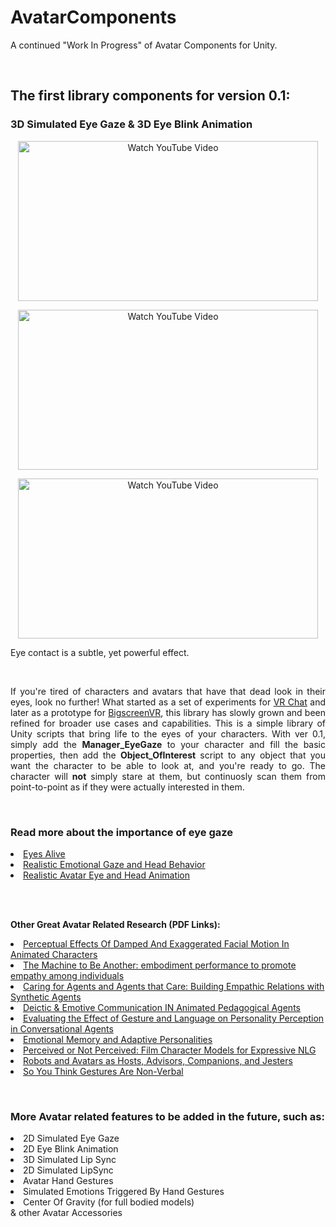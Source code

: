 <p align="center">
  <h1>AvatarComponents</h1>
  A continued "Work In Progress" of Avatar Components for Unity.
</p>
<br>

<p>
  <h2>The first library components for version 0.1:</h2>
</p>
<p>
  <h3>3D Simulated Eye Gaze & 3D Eye Blink Animation</h3>
</p>
<p align="center">
  <a href="https://youtu.be/pkFxNp78azQ"><img src="http://i3.ytimg.com/vi/pkFxNp78azQ/maxresdefault.jpg" title="Watch YouTube Video" width="480" height="256"></a>
</p>
<p align="center">
  <a href="https://youtu.be/nBdPiYsCH9w"><img src="http://i3.ytimg.com/vi/nBdPiYsCH9w/maxresdefault.jpg" title="Watch YouTube Video" width="480" height="256"></a>
</p>
<p align="center">
  <a href="https://youtu.be/8taVMHbVdeI"><img src="http://i3.ytimg.com/vi/8taVMHbVdeI/maxresdefault.jpg" title="Watch YouTube Video" width="480" height="256"></a>
</p>
<p align="justify"> 
  Eye contact is a subtle, yet powerful effect.
</p>
<br>
<p align="justify"> 
If you're tired of characters and avatars that have that dead look in their eyes, look no further! What started as a set of experiments for <a href="http://www.vrchat.net">VR Chat</a> and later as a prototype for <a href="http://www.bigscreenvr.com">BigscreenVR</a>, this library has slowly grown and been refined for broader use cases and capabilities. This is a simple library of Unity scripts that bring life to the eyes of your characters. With ver 0.1, simply add the <b>Manager_EyeGaze</b> to your character and fill the basic properties, then add the <b>Object_OfInterest</b> script to any object that you want the character to be able to look at, and you're ready to go. The character will <b>not</b> simply stare at them, but continuosly scan them from point-to-point as if they were actually interested in them.
</p>
<br>

### Read more about the importance of eye gaze
<p>
  <li><a href="https://www.cis.upenn.edu/~badler/papers/ EyesAlive.pdf">Eyes Alive</a></li>
  <li><a href="https://link.springer.com/chapter/10.1007%2F978-3-642-16958-8_26"> Realistic Emotional Gaze and Head Behavior</a></li>
  <li><a href="http://ilab.usc.edu/publications/doc/Itti_etal03spienn.pdf"> Realistic Avatar Eye and Head Animation</a></li>
</p>
<br>
<br>
<p align="justify"><b>Other Great Avatar Related Research (PDF Links):</b></p>
<p>
  <li><a href="http://graphics.cs.cmu.edu/projects/poafe/">Perceptual Effects Of Damped And Exaggerated Facial Motion In Animated Characters</a></li>
  <li><a href="http://www.themachinetobeanother.org/wp-content/uploads/2013/09/THE_MACHINE_TO_BE_ANOTHER_PAPER_2014.pdf">The Machine to Be Another: embodiment performance to promote empathy among individuals</a></li>
  <li><a href="http://gaips.inesc-id.pt/~apaiva/Ana_Paiva_Site_2/Home_files/67.Caring%20for%20Agents%20and%20Agents%20that%20Care-Building%20E.pdf">Caring for Agents and Agents that Care: Building Empathic Relations with Synthetic Agents</a></li>
  <li><a href="https://www.intellimedia.ncsu.edu/wp-content/uploads/ipa-cassell-book-chapter-2000.pdf">Deictic & Emotive Communication IN Animated Pedagogical Agents</a></li>
  <li><a href="https://users.soe.ucsc.edu/~maw/papers/neffetal-iva2010.pdf">Evaluating the Effect of Gesture and Language on Personality Perception in Conversational Agents</a></li>
  <li><a href="ftp://ftp.cc.gatech.edu/pub/ai/ram/er-08-10.pdf">Emotional Memory and Adaptive Personalities</a></li>
  <li><a href="https://users.soe.ucsc.edu/~maw/papers/icids-v12.pdf">Perceived or Not Perceived: Film Character Models for Expressive NLG</a></li>
  <li><a href="https://pdfs.semanticscholar.org/6030/6b6b4c7e821c7a31761eca8f86c47dbc424f.pdf">Robots and Avatars as Hosts, Advisors, Companions, and Jesters</a></li>
  <li><a href="http://www.communicationcache.com/uploads/1/0/8/8/10887248/so_you_think_gestures_are_nonverbal.pdf">So You Think Gestures Are Non-Verbal</a></li>
</p>
<br>

### More Avatar related features to be added in the future, such as:

<p align="justify">
<li> 2D Simulated Eye Gaze</li>
<li> 2D Eye Blink Animation</li>
<li> 3D Simulated Lip Sync</li>
<li> 2D Simulated LipSync</li>
<li> Avatar Hand Gestures</li>
<li> Simulated Emotions Triggered By Hand Gestures</li>
<li> Center Of Gravity (for full bodied models)</li>
& other Avatar Accessories</li>

</p>
